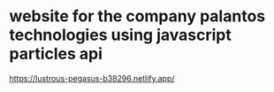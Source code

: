 # website for the company palantos technologies using javascript particles api
https://lustrous-pegasus-b38296.netlify.app/
